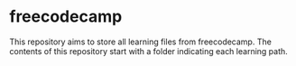 # freecodecamp
This repository aims to store all learning files from freecodecamp. The contents of this repository start with a folder indicating each learning path.

